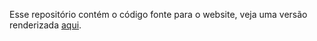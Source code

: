 Esse repositório contém o código fonte para o website, veja uma versão renderizada <a href="http://ocefpaf.github.io/2015-08-24-UFBA/">aqui</a>.
